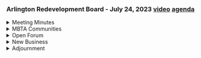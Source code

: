 ### Arlington Redevelopment Board - July 24, 2023  [video](https://www.youtube.com/watch?v=IFwx7J1gojE)  [agenda](https://arlington.novusagenda.com/agendapublic/MeetingView.aspx?MeetingID=1894&MinutesMeetingID=-1&doctype=Agenda)

<details><summary>Meeting Minutes</summary> 
<details><summary>	 Rachel Fenberry - 86</summary>

> So without further ado, let's go ahead and jump into our first agenda item, which is a review of the meeting minutes. I believe that we have three sets of meeting minutes and we'll take them in order, starting with the February 27th, 2023 meeting minutes. And I will ask if there are any additions or corrections. I know that some of them were received ahead of time and are reflected in the meeting minutes themselves. We'll start with Steve for any additional changes or corrections.
</details>
<details><summary>	 Steve Rappalach - 110</summary>

> Madam Chair, I have three suggested changes. They're very small. Page two, third paragraph from the bottom, the sentence, Mr. Revelak, like the removal of the tandem parking space, I would propose changing space to spaces that it's plural. The remaining two are on the last page. In the second to last paragraph, Mr. Revelak, remind the board of the new section 5.42.B8, that should be 5.4.2.B. Just a missing period. OK. And in the last paragraph, the chair asked for a motion to adjourn to town meeting. I propose striking to town meeting. I don't believe it was in session in February. You are correct. Nothing further, Madam Chair.
</details>
<details><summary>	 Rachel Fenberry - 244</summary>

> All right. Thank you. Gene, any additional corrections or additions? Ken? No. I do not have any either. So we will take a vote to approve the meeting minutes from February 27th, 2023 as amended, starting with Ken. Motion or to vote? A motion. Yes. So motion. Yes. Second. All right. We'll take a vote starting with Steve. Yes. Gene. Yes. Ken. Yes. And yes as well. The meeting minutes from February 27th have been approved. We'll now move to the April 3rd, 2023 meeting minutes. And Steve, we'll start again with you for any additions or corrections. No changes, Madam Chair. Gene. No changes. Ken. No. No changes. And I don't have any either. Is there a motion to approve the April 3rd, 2023 meeting minutes as submitted? So motioned. Is there a second? Second. Let's take a vote to approve, starting with Steve. Yes. Ken. Yes. Gene. Yes. And yes as well. The April 3rd meeting minutes have been approved. We'll now move to the June 26th, 2023 meeting minutes. And we'll see if there are any additions or corrections, starting with Steve. No changes. Gene. No changes. Ken. No. None for me either. Is there a motion to approve as submitted? So motioned. Second. Okay. We'll take a roll call vote, starting with Steve. Yes. Gene. Yes. Ken. Yes. And yes as well. The June 26th, 2023 meeting minutes have been approved. Thank you all. That concludes agenda item number one.
</details></details>
<details><summary>MBTA Communities</summary> 
<details><summary>	  Rachel Fenberry - 85</summary>

> And we will now move right into agenda item number two, which is the MBTA communities discussion. I will note that we will see where we are in about an hour from this working session. As per our agenda, if it looks like we need to extend it by half an hour, and there is time that people have available, we'll do so. But let's take a time check around 840 and see where we are. So with that, I'll hand it over to Claire.
</details>
<details><summary>	 Claire - 9</summary>

> Fantastic. Miss Sperry, is it okay to record this?
</details>
<details><summary>	 Rachel Fenberry - 23</summary>

> It's being recorded by ACMI, but there's certainly nothing stopping you from recording it on your own if you'd like to. You're welcome.
</details>
<details><summary>	 Claire - 707</summary>

> Great, thank you. So I think we're going to start tonight. Ken Lau and I have been working to put together a 3D model for some representation of how this zoning might look from street level or potentially other views. And so Ken, I don't know if you want to present this model?  Yeah. That'd be great. This model here is an existing model of Mass Ave and Broadway, a rough scale of all the existing buildings there that are, yeah. So it runs from Arlington, I'm sorry, from Somerville all the way to Lexington along Mass Ave and Broadway. We had this done a little while ago, and this is a rough start of what the existing buildings are based on Google. Okay, so we are thinking of using this as something that's a model of a representation of what's happening on Mass Ave and Broadway as we approve buildings or as we use this as a study to see what kind of massing we can do. We'll be adding things to it. Like right now, we're in the process of getting the high school that will be done this end of year. We're going to have that place. And this right now, the old high school, you want to go down a little where this is the high school? That's right there. That's the old high school. Okay, so we haven't got the new high school in there yet, but we're in the process of putting that new high school in there, and as buildings get approved and put in along Mass Ave, they'll be also put in there so people have an idea of how this thing's growing and how you see things next to each other. So we're trying to be cognizant of representation, what's there. Okay, so we took this and said, okay, let's apply the MBTA communities on top of this. So G is one-on-one ahead and put massing along here. Okay, can you turn that layer on, please, G? Yeah, this is a landslide. So if I... So this one is... And this is an early, early start. Okay, so it's going to just be patient with us since we're getting more and more to this. So for instance, this guy's here. If I hide this, this is existing. Yep. So if I want to hide this, this is new based on... This is not where we're going to represent the next day. This, it would, it could be potentially in 50 to 100 years from now. Zoning does not happen overnight, right? So these things that could happen along the way as it goes along, if it's built up to the maximum, they may not build up things to the maximum because it doesn't make sense. So this is just a representation to see what things may look like on areas that we planned to have some sort of growth there, okay?  So this is just a way of us discussing and talking about what we have here. So whatever's here, please don't take it as that's it. This is what we're presenting. This is the first time many of the board members have seen this. So it's a process that we're using, but we're just presenting it right now so we can see it. And I'm going to leave it now, see if any of the board members have any questions on what we try to do here. And she's represented as a street view, now it's an aerial view. So it's a way we can play with different things. And, you know, we can take out some of the buildings, increase some of the buildings, put setbacks in, or bring it all the way up to the street. Now you have this representation of what's there, as opposed to thinking about it or saying it, having someone's opinion on it. So it's actually there. So that's where we're working from right now, okay? No more, it's going to be a wall. Well, if it is, it'll show here. I mean, it doesn't show every window, it doesn't show every corner, but you see the massive. And that's what we're trying to do here right now.
</details>
<details><summary>	 Rachel Fenberry - 92</summary>

> Can I ask a question? One of the things that may be helpful for people, again, because we've talked about how this is something that will evolve over time, we're building the capacity and that this takes time as properties change hands, et cetera. You know, perhaps we could make some educated projections around, you know, this is at 10% build out in, you know, X number of years. This is what it looks like when it's 20% built out. And then pick a few pockets so that, again, I think it's,
</details>
<details><summary>	 Claire - 91</summary>

> you make a really good point that this is not, we're not flipping a switch and all of these properties change over. And, you know, in 2025, everything is built out to the capacity. So I think it might be helpful when this is shown during, you know, if we use this as a tool during some of the hearings, et cetera, to think about having a few steps along the way shown. I'm curious what other people might think. All right, so I was waiting for you to go first.
</details>
<details><summary>	 ? - 80</summary>

> No, I think this is a really wonderful way to help visualize it. And it does make it, it is a much more concrete way of presenting things than just, you know, saying it, we're going to allow the heights of this and setbacks of that. No, I want to say thank you for the time you put into this. This is useful. Does it show us any actual recognizable buildings or just sort of the scale of this building?
</details>
<details><summary>	 Claire - 408</summary>

> Yeah, there, when you see some of the towers along Mass Ave, those towers exist in Mass Ave right now. But if they went into the street, if you went into the street. Yeah, there's the firehouse through the tower there. Can we go in a street view of the firehouse?  Yes, can you put us down right here and do a street view there? So if you put the camera. It's just to the right, it's back a little more. We have another model also, I suppose she's doing this, of a topo. And we have another model of some street trees and power poles. It gives you a better reference. But for now, if you build that on, we're looking at a supercomputer right now. So this is a high station. We have a position here in the street. So we would have this is a primary part. That's all the retail. That's the firehouse. We're too close right now to the firehouse. Yeah, it's basically massing. Yeah, it's massing, so it's not. So this is along the Mass Avenue. So if I walk here. So this is a new building, which is allowed for six stories. And this is all existing. We're not going to change anything. And this building is already 75 feet, more than six stories. So if I keep moving here, we walk along the Mass Avenue. So that's the firehouse right there. That's a church. Sorry, that's a Calvary church. Sorry. It's not much change on the Mass Avenue. Almost a few buildings allowed for six stories. See this building here?  That's existing. Yeah. So this is not so smooth, but it gets some ideas. So this is the wrong one. It's existing. And then this one is a new one, which is allowed for six stories. That's with the bonus. We won't go into that quite yet. I don't want to get into the details of zoning and all the other stuff that we're talking about quite yet. I just want to show you the model and what we're trying to do here. And then we'll later on talk about what we're looking at as far as allowable by real estate. As far as allowable by right. Some of the bonuses we're trying to add in. I don't know if we can talk about it and debate that, but let's not use the model for that right now.
</details>
<details><summary>	 Steve Relivek - 25</summary>

> Yes, Steve? I was just wondering, what are the red? So I understand the blue is what's currently under proposal. And what is the red?
</details>
<details><summary>	 Claire - 186</summary>

> Oh, the red is the same like this. When we first did this, some of them, the red was some government buildings or... Oh, okay. This model has been used for many things as we went along. And I'm just morphing it from right now for this. And we can change the colors. I mean, just give us a little more time. This is just starting. Oh, no, no, no. I understand. I just wanted to... So in other words, don't pay too much attention to the red, just the blue. No. Yeah. Okay. And right now, all the ground is flat right now. Okay. We do have a model that's sort of shifted. So you see the topo of the ground of the street going up or down. And where there's... Let's say, especially in heights, like behind it, the buildings are much, much higher, and it hits some steepness. We try to capture that, but it just takes so much to compute for us to put this thing right up. It's not quite there yet, okay? We do recognize that, okay? So, yes, Sanjay?
</details>
<details><summary>	 Sanjay Newton - 126</summary>

> Um, is that... But you're able to do maybe, like, small renderings of smaller pieces, including that extra detail? I don't know. Of topo. So, like, you're saying you have the information to do topo or... The topo's already in the model. It's a different version of the model. Okay. Okay. But in order to go through the model and put some of this massing in, you got to... You took that, I don't know what you call it, layer or whatever off, and it resides somewhere else. So you can still work within that. And my question is, for town meeting or preparation for using this, we could then produce imagery that includes both what you're showing here, plus the topo layer added back in.
</details>
<details><summary>	 Claire - 148</summary>

> Actually, when topo is almost flat, it doesn't make sense that you're making tiny, because we want to represent this pretty much very close to the reality. No, no, what you want to talk about topo, it deals with the surrounding neighborhoods, and Mass Ave is not flat. Mass Ave is some parts of hills, and sometimes it goes up, and it goes around bends. If you look at the other model, it shows a great deal that way. Yeah, okay. Okay, but we... We're not that far into it right now, and I'm not even sure we can get that done. For a town meeting, okay? Imean, I know of this because they have this in Boston right now, but they have a crew of like eight people, and a dedicated department and a budget to do that. And all the developers use that as a resource.
</details>
<details><summary>	 Sanjay Newton - 112</summary>

> One other related question. You mentioned, so I see a couple of trees there. You know, what are the possibilities in terms of including either trees that exist, and or, you know, if we were to change the bylaw to require a street tree every 25 feet in all residential, like, okay, what does that become in 10 years or 20 years? In the block, some of that was... I don't think it was completely done. This was a process that was... COVID. I really put a stop to this, okay? And then we have a shift of personnel in Claire's department. And so... It sounds like it's inconsistent, so it probably...
</details>
<details><summary>	 Claire - 278</summary>

> It's possible, but it's not there. But it was always thought of having street trees along there, because it really made a difference on how you salt, and it softens the edge. And then when you're down on the street level, you see trees, and then you see it. It makes a big difference. I can answer your one question for the trees. If you put a 3D tree, this model is going to be huge. It's not going to move. We can put a 2D to get some basic idea of what this looks like, which is doable. I'm wondering if we could have maybe, you know, in time for the fall, just it wouldn't even... We wouldn't have to fly through the model or anything. Just some stilts that show the build out. Yeah, 2D trees, things like that. Yeah. That's something that she, in my previous life as an architect, she used to do that really well by taking a sketch up frame like this, and then hand-drawing right over it of a rendering of the buildings and trees and street, and put all the entourage in. And then you'll see an image of what that may look like. But I'm not sure we have the time or funding for it right now. All right. So these are all great ideas, and we're just going to have to see what we want and what we want to pay for right now. Got it. Okay. And you know how tough that was just to get here. Okay. Sorry, I want to make sure Gene has asked a question, and then we do need to move on.
</details>
<details><summary>	 Gene Benson - 115</summary>

> Yeah, so this is my concern about it. You know, the thing that makes the street interesting and nice and human scale are the windows, the storefronts, things like that. None of that is here. So when I look at myself walking down here, all I see is blank walls on both sides. And I sort of feel like if we take it to town meeting, and this is what it is, what a lot of town meeting members are going to take away from it is, oh, we're going to be building street after street of blank walls. Which is not our intention and won't happen. I think this could lead that false impression.
</details>
<details><summary>	 Claire - 161</summary>

> I agree with that. And I'm not sure we should be using it. Well, I think we use this for a masking, but then say, for example, this is up already, okay? You take this as a wire mold, and then you can draw in, by hand, all the windows and cornices and the setbacks and all that kind of stuff, and illustrate just one view. You have to do something like that. And that's where we present, say, this is what we have here, and this is based off a model that has all this other stuff in it. You know, I have to say this, or to take a picture of a block of Mass Ave, where we know what it's like, and put in what some of the buildings would be, if they were masked with windows and storefronts. That can also be done, too. I think that will be a much better representation than what this is.
</details>
<details><summary>	 Rachel Fenberry - 18</summary>

> Okay. This is a great start. Any other questions, Steve, Jean, Claire? All right. Thank you very much.
</details>
<details><summary>	 Claire? - 96</summary>

> Thank you. I just want to mention one thing here. On this model, so you can see, we do a little bit of setback on the top, so it's just making this more interesting. That's also related with, if you do the zoning, you can always say, maybe after four stories, you have to set back 10 feet, so five feet to the sun. So, that's all can be done, the more things that we can do further. This is a very short time, so we're giving you a big idea here. Yeah. Great. Thank you.
</details>
<details><summary>	 Claire? - 389</summary>

> Thank you very much. Just let me turn it off. So, I'm just going to grab the HMI function. I just want to remind you. All right. So, we have, as I'm sure, folks, I've seen a lot of you at our working group meetings before, we have an updated map. We showed a map on the 18th, and we did a little tiny bit of refinement, and Util was able to turn this map around to us again, really quickly. There's not much new here. I think you can see, as compared to the map from the 18th, this map from the 19th has cleaner edges to the south and north, especially on the Broadway corridor. Yep, and then also cleaner edges sort of along Mass Ave in the center and closer to the height. So, this map is slightly different than the one we used in the working group last week, but it is still very representative of what we've been working on and what we've been talking about. So, what is modeled here are some of the votes and agreements we came to last week, at least in terms of the working group's recommendation, which is for the Mass Ave and Broadway dimensions, there's zero minimum parking requirements, a maximum of four stories that is not, we have not designated feet, like a linear height, 10 foot front setback, five foot sides, 20 foot rear. And then you can see for the neighborhood, again, no minimum parking, max four stories, 10 front, 10 sides, 20 rear. We also discussed a bonus on Mass Ave and Broadway for those, or for a developer who's willing to put in a first floor commercial. They could go up another story, for a developer who's willing to put in a first floor commercial, and affordable units, they could potentially go up to six stories. We didn't get a chance to really dig into the neighborhood multifamily and discuss a bonus or an affordability, a bonus for those areas yet, we ran out of time, but these were at least the votes taken and the recommendations made, including on setbacks. So I don't know if the board would like to discuss this with the working group. I'm not sure how the board feels about the recommended setbacks or the recommended bonuses.
</details>
<details><summary>	 Rachel Fenberry - 704</summary>

> Thank you so much, Claire. I appreciate the way that this is shared. It's great to see some of the policy recommendations starting to be overlaid on this map. And I appreciate the work that's gone into looking to clean up some of the edges and make some of the parcels more contiguous. I think that that's very helpful. Just a couple of questions I have as to whether or not some of these items were considered. One of the things that I think would be interesting, again, along Mass Ave and Broadway, we're very interested in trying to get to a condition where mixed use is certainly preferred by the board. Whether a combination of a maximum of three stories with a bonus of one story for, if there's one story of commercial on the ground floor and a bonus of actually an additional two stories if there are two stories of commercial is something that had been looked at. That was our vote. One story commercial and two additional stories for residential. What I'm saying is giving one additional story, if you build one floor commercial, two additional stories, if you build two stories of commercial. So we recently had a project that we permitted on Broadway that came in not with just one story of commercial, but actually two, and then residential above, which was a wonderful project. For a total of eight. Nope, for a total of no more than six stories. So state with your six stories. Oh, I see. And so the bonus wouldn't just be, you get two additional stories if you have one floor of commercial, but step back so that you further incent multi-stories of commercial on the first and second floor. We didn't think about that. Additional story, okay. And we can go back and bring that in and just talk about and discuss. Sure. What we thought about to encourage commercial along there was we allowed projects that were on Mass Ave to have zero line setbacks if it's commercial in the first place. And then we started, but we did not finish talking about side yard setbacks, reducing that to zero. But right now we still have it at 15. We still haven't really talked about that yet, okay. But then- Give it a 10. Yeah, sorry. We had a 10, but we're thinking of maybe bringing that down to zero. And with that encouragement, we really wanted to encourage ground floor retail by giving it a bonus of two floors of additional height. So we really push the fact that if you do ground floor and you push it up, we're gonna give you two floors of something that can be built. But similar to what they're doing right now, I believe in Lexington. Right, and I'm suggesting to add another option to that. Yeah, we could talk about that, but I just think adding another floor to that we talked about briefly, but not really, is if someone was gonna develop, and if they have ground floor retail, and it's supposed to have a second floor commercial housing, they're gonna pick housing over commercial space right now, but in the future, they may. So that's something we had to talk about, and I think it's something we can look into. Again, I would try, whether it's you leave it at a maximum of three, and then you bonus two, and then one, or vice versa. I think you need to make it worth their while to take that option, but I think it's something that would be really interesting to take a look at. Also, the other thing, sorry. We also took an approach of parking, which is always a big issue, and we stated that we're not gonna have minimums. We're gonna say maximums, and let the areas, and let the project decide having more parking or make the project work, or less parking. So we went, some of the other towns that we ran out, and we constructed parking maximums. So those are the things that we did vote for, and have as encouragements, and we said we'll talk about the second floor commercial. I'll let you finish.
</details>
<details><summary>	 Rachel Fenberry - 68</summary>

> Yeah, I'd like to return to that. I'd like us to go before the group gets to that. Was it specific to the height bonuses? I have a number of things. Some of them I think are fine. Well, why don't we, if Sanjay has something specific to the heights that I mentioned, why don't you go ahead and share that, and then we'll move to James' comments.
</details>
<details><summary>	 Sanjay Newton - 87</summary>

> The one thing I would sort of say that we did think about in terms of heights, and thinking about what the base by right thing was. One of the pieces of advice we got from Utila was make sure that you would be pleased if developers built the thing that you make by right. And so would we be happy if we got a bunch of three-story, only three-story residential development in the Longmass Ave? I think it's a thing to think about as you consider.
</details>
<details><summary>	 Claire - 69</summary>

> Sure. Yeah, I think that that's a fair question, and again, if we're giving up this space and saying that we are by right allowing residential only, we've already identified that as something, as giving up potentially an opportunity for commercial development. We're adding that opportunity back in to try and make it as attractive as possible is the way that I'm looking at it. One more on, yeah.
</details>
<details><summary>	 Sanjay Newton - 122</summary>

> Yeah, I just think that we took very much to heart your goal to make sure that there was plenty of commercial space, and what we started with was what was the maximum height we could allow, and then we backed out towards what incentives we could give. So I think we were under the impression that if we really wanted to incentivize commercial on the first floor, we would have to give two stories for residential. If your expertise is different than that, I think we're open to changing our recommendations that we were guided to believe that we would have to give that type of incentive, two for one essentially, to get any commercial on those first floors. Right, right.
</details>
<details><summary>	 Claire - 23</summary>

> Yeah, and I'm in agreement with that. I think I'm stepping it differently is the only thing that I'm asking to be considered.
</details>
<details><summary>	 Laura Wiener - 100</summary>

> I just wanted to add, I'm Laura Wiener. Yes. I'm on the 3TA working group as well. I mean, the goal of the program is to ban housing, that that is what the region needs, more than more office space, and I think to give an incentive for more office space and at the cost of that additional residential is contrary to the goal of the program. What we also need to keep in mind with the town needs and the town needs both is the position that I'm coming from. So go ahead, Gene, you had some additional thoughts.
</details>
<details><summary>	 Gene Benson - 425</summary>

> Yeah, I'll start off by saying I agree with the town needs both. I like the idea of a bonus of two floors in order to have commercial on the ground floor, but some of the other things in here are disincentives in that direction, and I'd like to have you reconsider some of them. One is the parking minimums of zero, I think are a disincentive for people to do mixed use because mixed use requires parking and allows us to reduce but not eliminate the parking amounts. So I think that it's a mistake, and I would probably not vote for something that does away with parking minimums altogether. What I think you can do, which would be very successful, is say that for the residential, they're subject to the same requirements that we now have for the commercial, which is basically you can get a 75% reduction in the amount of parking if you have a transportation demand management plan. And I believe that we can do that under site plan review so that that's a way to not disincentivize people to go to mixed use and not result in no parking where we don't have off-street parking. So my suggestion is take a look at that and see if there's a way to flip it so that we can use site plan review and transportation demand management plans to get what we want without disincentivizing people from going to mixed use. So that's one. The second has to do, and I'm only sort of talking about the disincentives. I have some other issues I'll get to also. The setbacks, I have some problem with the front yard setbacks. And here's my suggestion for the setbacks. If you have a setback, I'm not sure what it should be. Some of my friends on the way in suggested 15 feet. If you have a 15 foot front yard setback for residential, but if you do mixed use with commercial on the ground floor, you don't have that setback anymore. That's yet another incentive for people to do mixed use rather than residential. And if you look at Mass Ave, most of the, not all, but most of the residential have some amount of setback. Very few of the commercial have any setback or mixed use setback. So I'd like to sort of think about that and flip the incentive to make the incentive to go with mixed use because you don't have a setback, but otherwise require the setback if it's pure residential.
</details>
<details><summary>	 Claire? - 50</summary>

> Gina, sorry, just a clarification on that point. Are you suggesting that in the neighborhood district and in Mass Ave, Mass Ave go to 10 or 15 resi and zero mixed use? Zero mixed use. Thank you. Yes. It doesn't say that now, right? That was our intention. Oh, okay.
</details>
<details><summary>	 Gene Benson - 126</summary>

> Well, I wanted it to finish. Okay. Well, if that was your intention, great. It just doesn't show up on what we talked. That's fine. That's terrific. The other thing we've talked about, the other thing we've talked about before is applying the tree planting requirements to, I'd say, not only Mass Ave Broadway, but also the neighborhood multifamily districts too, which we can do, which is shade tree every 35 linear feet, but it also requires within, in between them, irrigated planter boxes, which is now in the zoning bylaw, which I think is another thing that we could do in both Mass Ave Broadway and the neighborhood district. I'll say my other things for later, but that has to do with incentives and disincentives.
</details>
<details><summary>	 Claire - 72</summary>

> To answer your question, we did talk about planting trees, which is not in here yet. We did talk about that. We had a lot of discussions about that. We had also discussions about allocating enough space for trees along Mass Ave. And we actually actually talked about removing some of the parking spaces along Mass Ave, along Dog Yard, that actually give enough space for a tree to grow and mature.
</details>
<details><summary>	 ? - 50</summary>

> I'm a little bit against irrigating any vegetation along Mass Ave. That's against needs and against, we should get trees that- Native species. Yes, thank you. Yes, I agree, but the current bylaw says planter boxes also. I think they meant alligator bags, which is the bag for the wild.
</details>
<details><summary>	 Rachel Fenberry - 284</summary>

> Okay. But we did have a long session, but it didn't quite make it all here yet. Yeah, well, and the one thing I would say in terms of the street tree, including of the tree trees, I think the advice, and Claire can correct me if I'm wrong, the advice we got from the TO is that we probably would have compliance problems if we only did that for the MBTA communities just there. But we would have to, if we do that as a, extend what we do today for commercial and industrial to across all residential, that that would be a way to go. And I think, I don't think the working group formally voted on that, but I think that my understanding from the conversation is that the working group would definitely support doing that. So we can't do it as part of MBTA communities proper. So what we would need to do then as a redevelopment board is come up, that would be a separate zoning bylaw change. And I'll add that to my very rapidly growing list. Buckle up, y'all. It's gonna be, I think we're up to 12 now. Okay, so street trees requirements. 35 or 25? I'm pretty sure it's- No, the card zoning bylaw is 35. Is it? I thought, for some reason I had 25 in my head, but whatever the card is- Maybe your head is right, my head is wrong. It's 25. It's 25. 25, thank you for the clarification. That's what I thought. Okay. Okay, I stand corrected. That's what I thought. Okay, I stand corrected. So that's a new one. Okay. Do you need the hydrants? I got the hydrants.
</details>
<details><summary>	 ? - 309</summary>

> Go ahead. So what I like about this other than- what we just talked about is that the zone would not be in any of the current business or industrial districts as I was mentioning. We're going to have higher heights on the S7 Broadway than on the side streets. More of Broadway's encompassed than on the previous maps. More of Broadway's encompassed than on the previous maps. And it excluded the part of Arlington Heights where we're going to do rezoning. So I think those are all terrific. I have a few suggestions that were unclear to me from looking at the materials. And I mentioned this to you Sanjay, the idea of allowing townhouses in the neighborhood multifamily district. And I think it's possible to allow three to six unit townhouses where the side setbacks and the back setbacks are the same as if they were a single unit. One single family home. So we would have a three to six unit townhouse structure, 20 feet in back, 10 feet on each side, as you're proposing, and 10 feet in front, and allow a maximum of three stories. We have, I think you have to do something like that in the MBTA communities. Because the current zoning for townhomes is so crazy in the amount of side setbacks and open space that it doesn't work. So I think something like that would have to be written specifically into this. And I wouldn't put it on S7 Broadway, but I would definitely put it in the neighborhood multifamily district. So I have a few questions about the map. If I can put that back up on my computer for a second. So there are many places where the district ends partway down the street. That was a difficult decision. Yeah, so talk about how that decision was made.
</details>
<details><summary>	 Claire - 70</summary>

> So the model from, do you want to talk about that? Sure, I can at least talk about this part. Util came in off the midline of Mass Ave, approximately 325 feet, to encompass any Mass Ave parcel, and then the two to three parcels behind. The idea is that the transect would be 60 feet, 40 feet, and then down to the vernacular that's in the neighborhood right now.
</details>
<details><summary>	 Rachel Fenberry - 136</summary>

> So that is why, you know, if there's the sort of, what looks like three or four, you know, five parcels there, that is by design. And there are some places that, at least to my eyes, seemed a little bit of strange, like at the corner of Allen Street and Andrew Street. Allen goes up, but doesn't hit, it's like one parcel. It's two parcels more on Allen and Adams, but it doesn't get to the corner parcel. And that's one where right on the other side, right on the other side of Andrew Street, it's the MBTA district. It wasn't our intent that we should get that. Okay, can you tell us again? I'm sorry, we can't hear you through this. We got it, we got it, don't worry about it. Okay. Thank you.
</details>
<details><summary>	 ? - 218</summary>

> I'll take my time. All right. Yes. And this Belknap Street, I'll just use that as another example because he used to live there. The side of Belknap Street that's not in the zone is the one where we gave approval for a four unit building. And I'm just wondering whether it makes sense to just add this side of Belknap Street, so it's... We can consider that. It's just that when we first looked at it, I didn't want to change everything to this, okay? So I was mindful of keeping it to a certain square footage and then if things grow and things are getting better, we continue with this process. But if I were to... I would have suggested that because most of those buildings are already... So why put it in there if it's already that way? Well, because if anybody wants to do work or build one, then they have to go get a waiver or whatever. Okay. So it would be easier if it would just be... It's just that one block. Yep. That's like that. That's a good thing. I'm curious about... We go back to this page where they talk about scenario one and scenario two. Scenario two being 50 units of acre max. We only have one scenario now.
</details>
<details><summary>	 ? - 196</summary>

> Oh, you're not rid of scenario two? Okay. I would throw it. It's not necessary. What are you going to do about lot sizes? Are you having lot sizes? And if so, what are they going to be? We are not going to have minimum lot sizes. I think Steve has a... Yeah. In terms of... I mean, in terms of dimensional regulation, what we've been talking about is fairly similar to what Lexington did. You'd have height, then building setbacks, and you'd have parking. In terms of lot sizes, we are limited by what's there. And the size of the lot will dictate, to a fair degree, what's buildable on it. So no lot size, yes, front setback, yes, side setback, yes, rear setback, no FAR? No FAR. No. What about landscape open space and usable open space? In our current bylaw, because they're GFA-based, they've had the effect of inhibiting... Right. Yeah. So, yeah, we decided we left those out as well. Setbacks are the vehicle. All right. So setbacks are the vehicle. Yeah. And that's how the compliance model, like the data, handles that as well. That's correct. Yes. Thank you. That's it.
</details>
<details><summary>	 ? - 79</summary>

> Can I ask another question about what potentially was considered as well? I had an email from somebody with, I thought, a really interesting idea around the frontage road along Route 2 between Pleasant Street all the way up to Lexington right by St. Camilla's. Yes. Yes, which we have talked about, the potential of rezoning. And given that those parcels phase Route 2, is that something that the working group thought about including as part of this study?
</details>
<details><summary>	 Rachel Fenberry - 58</summary>

> Yes. Yes, we certainly talked about that. I don't think we made a formal vote or recommendation on it. I think one of the things that Claire has mentioned, which I think is actually pretty interesting, is if you took the map of Arlington and overlaid all of the places that we've talked about, you get almost Arlington.
</details>
<details><summary>	 Claire - 133</summary>

> Oh, I'm sure. There have been great ideas from all over. I'm really excited about many of the ideas that have come forward. And that's including ideas from working group members and staff and you guys and the public. We've heard lots of great ideas from lots of different places. To that specific idea, I think we ended up deciding to focus more on our high transit, our bus lines. The corridor. The corridor along Mass Avenue. The corridor along Mass Avenue. We decided to focus on that. We decided to focus there. I only thought of including that particular area is because of its easy access to a life and the bus line that runs down it very regularly. So, yeah, just just wondering if that had been discounted for a specific.
</details>
<details><summary>	 ? - 153</summary>

> It hadn't been discounted, but it doesn't have the attraction also of commercial business proximity. That's fair. Obviously, we're talking about change for this community and change is hard. So, you know, focused on those changes that seem to have the most things we can check off. Sure. And being in proximity to commercial districts seem to be a high priority as well as having access to public transit. And I think I think or I would hope that part of what the working group does as part of our final report is talk about some of these great ideas that we've heard from various people. And, you know, suggest you all to continue those conversations. The master plan.  We're going to be going through the master plan. Some of those conversations, because there were lots of great ideas. And, you know, the unfortunate reality is we can't do them all. Yeah.
</details>
<details><summary>	 ? - 127</summary>

> Yeah. One of the things I liked about this to respond to that, and I got that email also. I like this because it's really consistent with the 15 minute neighborhood concept and sustainability. And that's, I think, one of the things that a lot of us have talked about. Maybe I misinterpreted the email a little bit. I almost thought the one about, you know, do something on the Route 2 corridor and do something on Park Street. I almost interpreted it as it's too busy for single family homes. So build multi-family homes there instead, which sort of seemed to me as not the way to look at it. You know, and at least that was part of the message I took away from that.
</details>
<details><summary>	 ? - 52</summary>

> I'm trying to see what your feelings are. So I'd like to bring that to the working group and talk about that. I didn't want to just bring that up yet until we had a chance to discuss it amongst ourselves. Did I make myself clear enough or no? To me? Yes.
</details>
<details><summary>	 Claire - 146</summary>

> Okay. That's an interesting question. I'm looking to see, so that I speak correctly, what we decided to do about that. We already talked about what to do around these corner lots. That's part of our work for the zoning articles. Yeah, we did talk about this when it turns a corner, but then when it turns a corner again, that's a side yard setback. This is no longer a rear yard setback. Now you've got a commercial space with a full zero lot setback and full height. And then you go to a front yard setback, which is 25 feet for a residential. I'm looking at that map and these parcels. So if you look at the blue buildings between Trowbridge Street and Marathon Street, that's an example of what you're talking about. There's two corner buildings right there. Can you just decide which supersedes?
</details>
<details><summary>	 ? - 39</summary>

> We could decide that the blue building supersedes, and that would be its rear setback. Or you could decide that the brown building supersedes, and that would be a side setback. Have I got it right, what you're saying?
</details>
<details><summary>	 ? - 133</summary>

> No, what I'm trying to say is can you wait for that discussion when we have our meeting? Oh, yeah. I'm trying to get what their feelings are so I can bring it to our meeting to discuss it. Right, but am I right in what you're describing as being the problem? No. Well, then never mind. So you're trying to get to a point where they're in a corner lot, there are no rear yard, they're both considered side setbacks. That's the way it is right now. I think I understand where Mr. Lowe is coming from. If you give it a corner lot, you have two front yards, and what we want to ensure is that the other two sides aren't smacked right up against something else. That's the general gist?
</details>
<details><summary>	 ? - 152</summary>

> Yes. Because the fact that it's no longer resident or commercial along Mass Ave, we're turning it in now and extending up some side streets. So I just want to get a feeling for what the board feels and get their ideas so that I can bring it back to the working committee and talk about it and see what their dialogue is. And I just want to see what you guys think. And if I could just continue my line of questioning, this is really something that would, in the blue districts, apply if someone elected to do mixed use. If it was straight residential, it probably wouldn't be a big deal. But with mixed use and having the zero foot setbacks. So what we really want, I think what you're saying we should really think about is the transition from a mixed use building to an abiding residential building. Yes.
</details>
<details><summary>	 Claire - 208</summary>

> Okay. If I didn't confuse myself on you guys enough. I get it. So let me see if I understand. So we have a building on the corner of Mass Ave and the street that intersects with Mass Ave. They're both fronts. The one on Mass Ave, let's say, has someone on the setback. The one on the side street, the residential street, one's supposed to be on the left. What's the setback? Is that a question? I'm- Can you draw us a picture? Yes. Right, so this is your corner. Yes. You're saying it's mixed use, you have a zero setback, zero setback, but you still have the side yard setback. That's considered a side yard setback. And this would be considered a side yard setback. Correct. Correct. And then this is the side yard. And then this has a 25 yard. And then this is the yard. Now, this thing here is really encroaching a lot into that building there. I'm just asking what your feelings are because we're taking this and turning it. You see all those blues and all the other stuff. And it's just the next step of evolution of talking about this. And I just want to see what your opinions are.
</details>
<details><summary>	 ? - 146</summary>

> I mean, I think if you allow me to make my suggestion. Please. I would say these both are front yard setbacks. We're going to claim this as the primary front yard setback. Which is consistent with what we were doing elsewhere. And then on the secondary front yard setback, we still allow zero on that side there. Yep. But as it comes, approaches to the side yard setback, no, we taper it. And I would say maybe limit to maybe three stories or something along those lines. And so it's not because right now, if this thing is true, we can go up six stories with water. Or maybe the force that we set back on it. But we have an edge there. So if we just step it down, that would be my suggestion. But I just want to see what your suggestion is.
</details>
<details><summary>	 ? - 60</summary>

> Well, that's actually the opposite of what we're suggesting in the zoning bylaw change. Which is to pick a primary facade. And that's the facade that has a setback. And the setback is not required on the secondary front yard setback. Step it back. On secondary front yard setback. You're suggesting not a setback, but a step back. Correct. Correct?
</details>
<details><summary>	 Claire - 726</summary>

> Yes. Because if you set... Opposite of... Yes, because if you set it back, that means you're eliminating square footage on a ground floor for commercial. Correct. And I don't want that. Oh, I understand. But if we acknowledge the fact that there's housing there, and you can't go up that high. So it's not like a big massing next to another. That's what I initially thought of. And I just want to see what you guys think. I personally don't see an issue with it. Because I think that that's what any building on that side of... Currently, that's the condition that is created when you have a commercial building and a residential block right next to it. There's no real step back requirement. But I can go up six stories right in that corner. You can go... You can in any mixed use... Yes but I was thinking that if we have that maybe we soften it a little bit and say you can't go up two stories on a secondary front yard and maybe bring it down a floor or two so it tapers down as it gets back to the residential. That's all. Okay. How would it taper? By lowering the amount of floors there. The entire size? I'm just thinking out loud. I was hoping we'd have a dialogue. I wasn't trying to give you an answer whether you say yes or no. It's a good question. I want to play with it with a pencil first. I'm personally, I don't think it's necessary given again the condition that we see in other properties that are of that height when they abut a residential property. You sort of ran into that a little bit with that hotel project. Again so we have site plan review. If there's a, we're looking at incorporating site plan review and if there's an extenuating circumstance I'm sure that that's something that can be reviewed but it's counter to how we are looking at massing in other areas of Mass Avenue and I don't see the necessity. I mean it's an interesting discussion because it brings up the discussion we had last year about do we continue to require step backs on whatever... The secondary facade, right. And is it on Mass Ave or is it on the side street that we do it? Let's talk about it. So we had a line that was step back on Mass Ave to vary the streetscape. Yeah and I feel like part of this, I almost feel like in this discussion part of it is do we want to take the step back and move it from the primary facade to the part of the building that's opposite the primary facade. Great, great. It doesn't, yeah, architecturally that doesn't, there's not a lot of precedent for that. Yes, I agree. Let's, I figured we should talk about that and give the board some guidance. So if there's a 20 foot setback, is there a 20 foot setback between the 6 story building and the 3 story building that was beyond it? No. Well effectively yes because there's a 10 foot, 10 foot, so there's 20 feet between them. Oh yeah, okay, I'm just, I'm talking really from the supply line, it's a... So it's 20, 20 feet. Between them, yes. Between them. Is that enough for 6 stories or, so 3 stories higher than the building next to it or should they step back and move that way to 5 stories? I think we should. I just, architecturally it does not make any sense to me, personally. So I would not be in favor of that. I don't know. Let's, I forgot what to talk about, okay. I'm going to ask G to get a little block model of that and I'll send it around. I don't know the answer. Well, I, there's possibly another approach is that, you know, this would involve changing, well, the basic gist is saying, in the scenario where we have two side yards and two front yards, maybe we say that if you have two front yards, you must have at least one back yard, but you have the option of where you put it. That's changing the zoning altogether. Okay. Well, no, there's, this isn't... This is its own zoning. Right.
</details>
<details><summary>	 ? - 285</summary>

> So... Section 538 doesn't apply and this other part applies instead. Okay. That's what we talked about. I've never, I've always, whenever I've looked at zoning, it's always, if it's on the corner, it's two front yards and two side yards. That makes up the four sides. Okay. And that's what you have in a quarter unit, a quarter lot. The reason I bring it up is there's so many of those corners and I want to just talk about that once or so before we get too far down. It is a very good point. And if we don't, if you don't have a conclusion, that's fine. We can talk about it. When I'll bring it back to the deck, we can talk about it. It sounds like we've come up with three options at least. One is do nothing. Right. The second option is step down. The third option is require a larger setback on that side. Right. Those are the three. Those are the three options. Yeah. Okay. So it's maybe you go to ground level. Second level commercial is a no setback. Then start third floor, which is residential. You said that. So either way. So I think this is what you're saying. You wind up with these buildings with a fight out of them. No, no, no. I think you're misinterpreting that a little bit. Let me do a little take away. Okay. That's fine. I find that me, you really seldom disagree on anything so far. So I'm just finding that this is kind of awkward. Let me draw up a little block. Okay. I'm having a look at it. And I can sketch them out. Okay. All right.
</details>
<details><summary>	 Steve Relivek - 655</summary>

> Next topic. Steve, if I could, I'd like to just call out one thing that we as a group talked about last week, but made the decision not to do. At our last joint working session, we talked about basically eliminating some parcels around smaller business districts to facilitate expansion in the future and parcel consolidation. Yes. We, which this map does not do. So it just leaves out the B district parcels. It doesn't do that stuff around them. The work group felt that this was a task that was better suited to the redevelopment board. So that's being kicked back to us. Yep. So let's talk about how we will address that. So I talked with Sanjay and Claire last week, last week, last Wednesday. And one of the things that we kicked around was having Gene and myself, because we're not in the working group, do a bit of a walking tour along Mass Ave to look at some of these isolated parcels that are still included in the blue parcels that are part of the Mass Ave Broadway sub-district where there might be one or two isolated. I know that Kristen Anderson and some other folks have shared this might be zoned residential, but it's actually a business. I want to go and take a look at some of those with the most current version of the map. And I think Gene and I were talking about finding a time to do that this weekend so that we could get feedback sooner rather than later. And I apologize. I would have done it this weekend, but I was out of town ahead of this meeting. So if that's helpful, that would at least give you some of our feedback in terms of any parcels that are currently included that we might want the working group to take another look at whether or not those should be included. I just brought it up just so. I think it's a good question. No one would think it would have just been followed by waste. Great. I appreciate that. I'm not suggesting that you do this, but I'm asking if you were thinking to do this, that there might also be random commercial plots that you might want to change to residential. Or are there no such plots along Mass Ave? That's what we need to take this and walk it. So both ways. Both ways. Got it. That's just what I was trying to clarify. Yeah, exactly. I'll just add that I think if we put in enough of the incentives and disincentives to make it very likely that people who can build will rebuild this next use, then that makes it less likely that we need to be concerned with the parcel. Although it does, for parcel consolidation, right? You could cut. Right, but that could still happen. Right. I mean, that's ultimately, I think, what we want to have happen is so that someone could potentially purchase multiple parcels and sell them. It's not in the business district where you can build next use. Right. And some of the residential MTA, when you do next use, you have to consolidate and build next use. Right. I do have one question. I know that when we spoke, there was some question around the recommendation of the neighborhood multifamily front setback, whether that was going to be 10 feet or 15 feet. Currently, obviously, in the residential district, it's 20. And we wanted to make sure that there was enough space that you could plant a tree or, you know, appropriately landscape and make that usable in the front setback. So I'm wondering what, if any, conversation there was around 10 feet versus 15 feet in the neighborhood multifamily. There was quite a bit of conversation about it. Would you like to summarize Steve, or would you like me to go for it?
</details>
<details><summary>	 ? - 203</summary>

> Okay. I, we, there was a lot of discussion about that. You had, you have the drought. I have the drought unit. Find the right to the right spot. Where is it here?  Anyway, I think I can remember. The discussion revolved a lot around not wanting to leave enough room that it becomes parking. Right. And the fact that it's great. We all a shared value is having the tree there, but just having the setback doesn't actually necessarily get us. The tree. Was I think part of. What I heard from the working group overall is skepticism. I think. Let to the vote. You see it from. I would add that. Also gave us the sense of it's very hard to properly. Regulate what happens to that space. And so they were cautioning us about having too much of the space. Sure. Provided what we wanted, which was shade. Because I think it was. Definite agreement amongst the working group. That is something that we want. But if we're doing a setback, we want to make sure that we're actually. Yeah. I think it was. That's where the conversation from the working group. Thank you. Is that helpful? Helpful answer.
</details>
<details><summary>	 ? - 769</summary>

> Any other. I didn't understand the answers. The answer is 10 feet. The answer is that the working group voted for 10 feet. Because they were worried. You can plant a tree that would thrive. Gina is a difference between 15 and 10. Setback. Was not great enough to. Foster. A tree there. Or such. And also the lack of control. So having that difference. Wasn't the value of that. Okay. And we thought that. Well, no, I would say we just. I thought that. I'll leave it as I for now. Because it seemed to be the minority there. About. If we want to, let's put the trees down the street. Make. Three buckets. Out the street. Where you have enough. Space for a. Actual. Tree that can blossom. But. Kind of vigorous because that's not really within the purview. Of. The communities. But so that's why we say. That's something we should consider. Talk about. We didn't want to bog it down. What we have. As far as. Also. Encourage housing. And right now we're tying this. Everything. We've got. 10, 10, 20. How. How many lots would not get built. At 15. As opposed to 10. Any idea like what's. What's lost. With the extra five. Okay. Let's say. Lots 50 feet. Yeah. 10 on each side. Let me try different. 6000. Let's say 5000 square foot. 5000 square. Foot. What can't be built. With a 15 foot. From setback. That could be built with a 10 foot. That's fine. So you got 50 feet. It is with a 10 feet on each side. You should 30 feet. So you get a 30 foot front setback. And then. So 30 times five. Right. 150. Times four. Then that's your square footage. You lose. You can still build a house. So we build a house. But you're. You're. We don't have any F.A.R. Right. We don't have any. I'm not opposed to this. Right. Is the front side and backyard setbacks. Seems fine. But I'm still. Wondering why the five. Difference is a deal. I don't think. I want to be careful. Speaking for the committee as a whole. I don't think that. I don't think that. That's a deal breaker. Right. They went through the evidence. What they had in front of them. And decided that their recommendation. Well, I think. I think it was even. We went back and forth. And back and forth and decided. Let's just say 10 feet for now. And it might change. I personally like. I like smaller setbacks. I agree with Mr. Lau in terms of shade trees. The best place to put them. In my opinion is in the parking lane. It removes some of the pervious. Or some black surface. That causes heat islands. It gives them more space. And it doesn't depend upon the sidewalk. And. One last point. If we are going to. If we do want to take the position. That trees are a piece of public infrastructure. Then this is something. That I question. Leading it to the whims of individual property owners. So the other way. To think about it. Is that. Trees do better. If they're not in the plantings. Trees do better. If they're in the front yard. Because there's more space. More space for their roots. To spread out. And they're not confining the sidewalk. I'm not sure. Whether. We're going to narrow. A lot of those narrow streets. That run into Mass Ave. Anyhow. To do what you're doing. Which would be a great alternative. But how likely is it. That I'm going to build. A three family house. And the town is going to. Extend the sidewalk. Another ten feet. And take it out of. All those narrow streets. So. And you're right. We don't know what somebody's going to do with their front yard. Although we could try and require them. To plant a tree. In their front yard. The same way we now require people. To plant a tree. In the public right of way. So I'm just asking. Because I'm trying to sort of. Understand the push and pull. Between 10 feet. And 15 feet. Part of the thing is. Having. A tree. Box up. Or a tree island up. It doesn't narrow the street. Now there's no car there. So it's just the street. Drive lane is still the same. You're not narrowing the street. By putting a tree. On the street. Planning area. Because that's where a car would park. So your driveway is still the driveway. It doesn't change at all.
</details>
<details><summary>	 ? - 264</summary>

> Okay. So we need to see if the town is willing. Well that's it. I think we have to make a commitment as a town. We want to do this. And that's part of the thing. I think what Steve said is look. You're asking the public utilities. And you're imposing this will onto homeowners. What the town wants to do. Or what other people want to do. And there's no way of us controlling them. To do that. Now mind you it's great when they do. Yes. It's absolutely great when they do. I think it would be interesting. To find out sooner rather than later. Whether the town is open. To doing these tree extensions. On a lot of the streets. Because if they are. I think that's a really nice solution. If they're not. Then that's not really a solution. Well I was on a committee where we talked about. Doing these dog ears. And putting. Plantings there. So that the street water. Would not go directly into a drain. And go into these little islands there. Yes. And I think those are really successful. And it narrows the street crosswalk, and it has planting areas. I think, I mean, that's stuff that we can control, and encourage, and fun, you know? And I think that's something, if you push that on a homeowner, I don't think that's going to happen, you know? Are you going to say, okay, you have to have a certain type of tree, you're going to have to maintain this tree, this whole bunch of stuff?
</details>
<details><summary>	 ? - 195</summary>

> No, you're absolutely right about that. And what I'm also hearing is that you possibly would like the working group to go back and think about this a little more. That's why I brought it up. It was a very hot subject. It was a subject of discussion. I think that, all things being equal, the working group would love there to be way more trees every year. We just didn't know how to make that happen. I just want to, again, thank the working group. There's so much work that's been done here, and I think we are, I mean, it's great that we're getting down to this level of minutiae now. I think that's exactly where we should be. And I'm excited that we've gotten to this point, and I'm certainly confident that we're going to get to a space where we all feel good about what we're putting in front of town meeting. Like I said, I think we're getting into some pretty, yeah, some pretty good details now, which is great. And it sounds like there's a consensus, yes, we want to amend the zoning bylaws so street trees are involved.
</details>
<details><summary>	 ? - 220</summary>

> Yes, I now have that on my bill. So we've gone there, so we're now with, you know, should the front yard be another place? One thing we haven't mentioned, I don't think explicitly as part of this that we did include as part of their bonuses was an extra story if they surpassed the minimum affordable housing requirement. I don't think we've mentioned that. So for both for you guys and for the public, that is a bonus that we, I think, will include in our recommendations. We have not picked the amount beyond the 15% that would trigger that. I think we need a little more pencil sharpening to do that. But we indicated that we would like to include an extra story bonus for that. So if we started four stories for a building, and two stories for mixed use, and one story... So we also voted about stacking. And so if we had not to exceed the maximum for the zone, which is, right, six and four. So if we had two different one, two different one story bonuses, right, you could stack them together. Because of the way the commercial bonus we talked about works, you would choose. You could either do the affordable housing or the... There was actually a third bonus. Oh, yes.
</details>
<details><summary>	 ? - 647</summary>

> Yes. So the ones that we had discussed were two stories, two story. We're starting with a base of a four story by right. This is Mass Ave and Broadway. Mass Ave and Broadway. Yep. Two stories for ground floor commercial. One story for extra affordable housing. And, you know, specifics don't work out yet. But one story for providing publicly accessible open space. You know, kind of amused me. But the height limit on Mass Ave was we voted six stories. And I believe Broadway for five. Broadway for five. So you can only stack it up to six or five stories on the respective corridors. Just a menu of what you want. So Broadway is five? Mm-hmm. I didn't see that. That's old. This is old? This is what just came? No, because we only have one now. We don't have two. So we didn't see it. So if Broadway is five and we want to give two story bonuses for... Mixed use. Then is the base three? Well, that's a problem, right? It was a discussion amongst the working group of should Broadway... And I believe we had a somewhat split vote on whether Broadway should be five or not. Five or six. So that's the history of how we got to where that was. So what we're left with, you only have one extra floor to do mixed use. Plus your ten foot setback. Yes. It doesn't seem like enough of an incentive. Yeah, I wonder if it should be a baseline of three on Broadway and then to get up to five. No, then we'll get five. You'll get five. They go five with commercial on the ground floor. Right. But if they don't choose to take that incentive, they can just split it three. Which is essentially what they're doing now. No, but... They could build two. They could build two and a half. Two and a half. Two and a half, okay. That dual work. Right, two and a half. Exception three. Right. So we can think of that. I'd say another thing to take back is the... May I ask... I think the bonus thing in general is something that needs to be written down. Right, and I don't know if that one just wasn't uploaded, but the latest one that was uploaded was the two. Still has a scenario one and scenario two, so I don't think we have the latest one. And you mentioned four stories, and then they don't have the latest one. What we see here is three stories. Yeah, they don't have this map. Which is fine. I know things are moving fast. Nobody's upset about it. Sorry, sorry. No, it's totally fine. I think that we should just make sure that we follow up. That would be helpful for us so that we can give you better feedback. Right. We'll have something corrected for tomorrow. Perfect. I just want to clarify. So you're saying that we should have on Broadway three stories as of right, and with commercial on the lower floor, you still get two floors bonus, so there's a total of five. So we're still maintaining five floors because we don't want six stories on Broadway, but we're still trying to encourage ground floor commercial on there so that as of right, there's three. That's what I'm just. That's what I just want to be clear about. The other question, I would ask it the other way around. Right. Would you prefer us to make Broadway six? Yes. Right. I think there are certainly, again, there was not consensus among the working group. Right. On that. Right. I think it's okay in some way for the working group to give us something, not now, but say, here are two ways to deal with Broadway, five or six. And ARB, you decide.
</details>
<details><summary>	 ? - 91</summary>

> But, Jim, what I'm hearing is that you like the two-story incentive for mixed use. I think we do. So in the modeling, we need to make sure that that's what we represent. So the question is, how high do you go? Yeah, is it a base three or a max of six? Right. Got it. The other thing, so what we saw was neighborhood multifamily dimensions max three stories, and it's now four. Can someone just explain what happened? Is there a bonus for four, or is it max four?
</details>
<details><summary>	 Claire - 188</summary>

> It's max four. We felt like the existing is essentially three, right, in terms of height. Right. And so we should be. Go ahead. Yeah. So it's sort of in a big shape kind of way. The idea was we were taking along the lines of having, you know, five or six stories on the borders. Then it steps down to the four stories for the neighborhood districts. And then it steps down to three, which is our two and a half story zone. So no half stories. Correct. Did you have anything else, Claire? No, I have nothing else to add. I just want to make it clear, the map that I handed out tonight is the map that you see on the screen. It's a map dated July 19th. I think the board has been with it, has been using a July 18th map. They're not very different. We can certainly have conversations about, you know, both of them at the same time, conceptually. But I want to want folks to know that the map that is linked in the agenda is the most recent map.
</details>
<details><summary>	 Rachel Fenberry - 143</summary>

> Thank you. Claire, actually I think that the one, we might have to have Jennifer update that. The one in the agenda is the 18th map. Yes. That will be updated tomorrow. Great. Thank you. And if you wouldn't mind asking her to email that to the board so that Jeanne and I have that most current one. That would be great. Okay. Anything else from the working group before we move to public comment? No. Thank you very much. This has been really good to collaborate. Pardon? I said thank you for coming. Oh, yeah. Of course. And we'll see hopefully some of you tomorrow night as well for our public forum. You can come, Jeanne. I'll be there. It's on my calendar. City Hall. Town Hall. We're looking forward to hearing from the public. Great. Thank you so much. All right.
</details></details>
<details><summary>Open Forum</summary> 
<details><summary>	 Rachel Fenberry - 114</summary>

> So at this time we'll close agenda item number two and now open it up for open forum. So any member of the public wishing to speak, please raise your hand. When I call on you, I ask that you please use the chair right next to Laura. We do need you to be in the front row so that the mics pick you up. You'll have up to three minutes to address the board. We don't typically answer every question as they come forward. We kind of compile them so that we can answer them all at once. And we'll ask you to please introduce yourself by your first, last name and address.
</details>
<details><summary>	 Gwen - 464</summary>

> We'll start with Gwen. We now go to Kevin's portrait place. A couple of comments which might be very brief. I just want to address Mr. Benson's... Speak up. I'm sorry. I want to address Mr. Benson's comments about the setback in the trees. Amongst all of the discussion, Util's comment was that a 10-foot setback would not support a large tree. It would support smaller ornamental trees. But that you would have to have at least a 15-foot setback to support a larger tree. So related to that, I want to propose maybe a different way of looking at setbacks. I don't know if you guys have thought about it. Right now we're talking about no setbacks for the taller buildings and then setbacks for the lower density buildings. Tonight I walked past the Kenwood 990 Mass Ave. This is an eight-story building, but you don't really notice it. I stepped off the setback tonight. It's 30 feet. It has large locust trees in it. It's got shrubs. It's got green grass. By contrast, when you walk past some of our one-, two-, and three-story storefronts, they have a zero setback. But it doesn't feel oppressive because they're not so tall and you can see the sky. I was in East Arlington this afternoon, so I was really thinking a lot about setbacks versus building height. So maybe a different way to think about how those things interact. My final comment is I have sent an invitation to the working group, to Director Ricker, and to the members of the ARB to visit my street. Once again, I want to assure you that I'm not trying to make myself special, but I'm really concerned about how nonconforming lots and private ways work in this. Because as we've heard over and over, the point of all of this is to actually build housing. So if we're including properties within the zones where development is not feasible, we're working against ourselves. My side of the street, every lot is 3,800 square feet. And it is now, the entire street is zoned for four-story structures. We don't have curbs. We don't have sidewalks. There is inadequate parking already. The house next to me does not have a driveway. And because of the grade, there is no way to put a driveway there. So again, I really, really urge, I understand the tides and the straits. I know that you are all volunteers with real lives. But there's got to be some way to do a parcel-by-parcel visit, even if it's in a party van, that you guys all get together and drive down these streets. But there's got to be a way to see really, truly what is included in these districts. Thank you very much.
</details>
<details><summary>	 Rachel Fenberry - 4</summary>

> All right, anyone else?
</details>
<details><summary>	 Susan Stamps - 481</summary>

> Thank you. My name is Susan Stamps, 39 Grafton Street, Arlington, member of the Town Treat Committee and the Gastric Task Force and Town Meeting Member for Precinct 3. A couple of notes about what the UTL consultant said at the working group meeting last week. What Grinnell said, that he said you need a 15-foot setback for a tree. The other thing he said was that you can prohibit parking in the setback. So that should be a reason to not have a 10 or 15, whatever size setback you want. I'm a member of Green Streets, Arlington. Green Streets, Arlington is a group we formed recently to advocate for tree canopies, healthy streetscapes, and open space to be in the MBTA zoning package for town meeting in the fall. We support multifamily housing mandates and we want to hold the past town meeting. However, right now, there are gaps in the MBTA zoning plans in that there are no provisions to help mitigate climate change, moderate heat islands, enrich Arlington's natural streetscapes, preserve or increase the tree canopy, or provide accessible open spaces. We believe it's urgent as the climate gets hotter, wetter, and more extreme that we fill these gaps in the most significant zoning that Arlington will see in decades. For example, we ask for much more room for trees in the MBTA zoning maps. Trees are not a nice-to-have. They are a have-to-have for a healthy, livable community for decades to come. Why is that? Trees absorb carbon and other pollutants from the air and give off oxygen for us to breathe. Their roots hold water, helping to prevent neighborhood flooding from heavy rains sure to increase as the years go by. They offer cooling shade so as the climate warms, we can still enjoy being outside and seeing our neighbors. They help to reduce energy use by protecting buildings from the hot summer sun and the cold winter winds. They provide habitat for our precious birds and wildlife, which have already suffered loss of habitat. They add grace and beauty to our neighborhoods and increase property values. We ask that our town specialists who focus on stormwater management, open space, and tree canopy, such as our town engineer and our tree warden, be consulted in the drawing of the zoning maps. We ask that in modeling the MBTA districts, the planners use town tools already in place, such as the street tree inventory, the tree warden's list of plantable and unplantable tree spaces, locations of large-volume gas leaks which kill trees, locations of overhead utility lines which preclude planting of large-shaped trees along the sidewalk, and heat maps. Given Town Meeting's impressive record of pro-environmental goals, we believe the MBTA zoning package will pass Town Meeting only if it has the tree canopies, green streetscapes, and open space necessary for a healthy environment. Thank you.
</details>
<details><summary>	 Rachel Fenberry - 12</summary>

> Thank you very much. Anyone else wishing to speak this evening? Please.
</details>
<details><summary>	 Elizabeth Carr-Jones - 361</summary>

> Hi. I'm Elizabeth Carr-Jones. Would you like to speak up? You're outside, please. I apologize. The HVAC is very loud. It's hard to get over. Normally, people get here when you talk. No, I know. This is a challenging room, so thank you. I'll start again. I appreciate it. I'm Elizabeth Carr-Jones, 1 Lehigh Street, co-chair of the Open Space Committee, and Precinct 14 Town Meeting member. Tonight, I'm speaking as part of Green Streets Arlington, a group advocating for tree canopies, healthy streetscapes, and open space to be part of this MBTA zoning package. My role tonight is to speak to the fact that Arlington residents have consistently given high priority to the sustainable actions we're advocating. The fact that it's reflected in our planning documents and bylaws. Town goal in Arlington's master plan reads, the environment, recognizing the fragility of our open natural resources, we must ensure that Arlington's residential areas, commercial centers, and infrastructure are developed in harmony with environmental concerns. Goal number one in Arlington's Open Space and Recreation Plan reads, protect the natural environment to retain its important functions and values and help Arlington adapt to and mitigate climate change. Arlington's Tree Protection and Preservation Bylaw reads, preservation of the tree canopy and planting of replacement trees is essential to preserving the character of the tree. and aesthetic appearance of the town and maintaining quality of life and the environment in the town. Arlington's net zero action plan states by an overwhelming majority respondents view climate change as a serious crisis with 87% of respondents rating climate change as extremely important to them personally. A high priority measure for net zero buildings also promotes the planting of trees on private property. Arlington's housing production plan's five-year plan specifies equitable access to shared green spaces and healthy living environment as a priority. A recent report exploring Arlington's urban ecology stated that trees have been widely recognized as the main provider of ecosystem services in urban areas and in the town's own action plan for the MBTA communities project, preserving and expanding the town's street tree canopy is listed as a non-housing characteristic important to Arlington. Thank you.
</details>
<details><summary>	 Brian McBride - 723</summary>

> I don't know if anyone wants my handout. So hello I'm Brian McBride I'm a member of the Open Space Committee and I'm on a conservation commission. Address two please. Oh sorry 36 Eastman Avenue. Thank you. So thank you to the working group for all the hard work and your countless hours and I know it hasn't been easy we think. We're proud as citizens for everything you've done and we think we're on the right track to a good plan. I think the addition that you're hearing from myself and my colleagues and Green Arlington, Green Street Arlington is that the environmental habitat, the street canopy piece is still missing. So I think that is the addition. We are supporters of additional housing. I probably can't say that too many times because there's concern about the environment being a cover for NIMBYism and that's really not the case. We really want housing to be built in Arlington. We just want it to be done in an environmentally and habitat sensitive way. My assignment for the group today is to talk about setbacks as you can see from the handout and I just maybe if we could just kind of flip through this quickly together. So we got on our bicycles the other day. We drove down Mass Ave and we took a number of pictures of different setbacks along Mass Ave primarily. It's really interesting that Winnell also kind of stumbled upon the Kentwood because that was one of the first places we went to. Obviously it's got a big setback, right, 30 feet or more. Beautiful big tree, green space, lots of shade. It was a hot day. It was much cooler walking past the Kentwood. Further down we saw other buildings that had only 25 foot setbacks and some of the great examples of this are the corner of Mill Street and Mass Ave, so-called old bio building. The assisted living facility in the heights. Beautiful 25 foot setback full of trees accessible to the public. Some nice living and there's also a similar building 264 Mass Ave which has a really lovely manicured 25 foot setback. In Brian's world this would be the place to live, right. It's got a lovely setback, it's populated with trees, it feels green, it's got public access to some degree. My deal. Maybe this is a challenge. As you dial the dial on setback further we're getting into the 20 and 15 foot setbacks and this is where it becomes, in my view, fringe, right. You can see in these buildings they do have trees. Some of them are a bit clipped, some of them are a bit small. They are providing shade. It does allow space for manicured lawns and shrubs but you're really on the fringe and if you listen to our tree warden this 15 foot mark here is really the minimum for a successful tree. It doesn't matter whether it's in setback or on the street, 15 feet. Think about a 15 foot parking space. That could be a problem. When we get to 10 and 0 feet, it's places I wouldn't want to live. This has a very harsh urban feel, it's not comfortable, it's hot. It doesn't meet the criteria I feel which is incorporating care for the planet, to have the streets and the tree canopy into our plan. I just finished with a story. It's funny that when I also went to Kentwood, we went there too, and as we stopped, it was a very hot day, we stopped under the big shade tree. There were three people sitting on a stone wall on the corner of the lot. We were looking around and they were looking next to me. We told them about setbacks and we started talking about climate change and temperature rise. We had a 15 minute conversation with people we wouldn't have met and wouldn't have been engaged with if it wasn't for this environment created by the setback to the tree. Isn't that what we want for Arlington? Isn't that how we want to connect with our neighbors and knit the community together? I think setback isn't just an architectural term, it's a way of life and I think it's important to improve on that. Thank you so much.
</details>
<details><summary>	 Allen Jones - 498</summary>

> Please. Allen Jones, 1 Lehigh Street, Precinct 14, time meeting member, Finance Committee, none of that matters. Tell me if I'm talking too loud. So, I understand, talking to members of the working group and the board and the department, that there are things that I think many of us would like to have, but can't be required, but could potentially be incentivized with things like extra stories or maybe FAR and maybe that's a relevant part, whatever, and I'm going to suggest six things that could potentially be, that I'd like the board to consider for incentivized or bonuses and only one, maybe two, are about setbacks. They all add to the natural spaces, reduce heat islands, manage stormwater runoff, and to me, most importantly, is to try to encourage the new homes to not be second-class developments. We want the new neighbors we're moving in to have the same quality of life that we all enjoy. So, you know, we don't want lesser things. So, number one, larger setbacks. I do want to, maybe 20, 25 feet, I do want to say a 10-foot setback sort of says you can't put a decent shade tree there. You don't have the option. 20-foot setback, you can't force them to put in a tree, but it allows them to put in a tree and every developer knows that trees add value to the building. I just looked it up. Three-and-a-half to 50% value by adding trees to the property. It lets them put in trees. 10-foot says you can't have a tree there, not a decent tree. So, it's set up for larger setbacks. On the public spaces, if there are setbacks, an easement for public access to allow these mini parks, parklets, little pedestrian refuges, cyclist refuges, maybe a bench or two and a trash can and a nice big shade tree. But a place for people to stop and relax, a place for the neighbors to have a little informal gathering, sit around, have a little picnic. Three, planning and maintenance of native trees, shrubs, and other perennials, particularly if they're in a designated wildlife or pollinator corridor, which I know the town's working on to be able to define this is a wildlife corridor, this is a pollinator corridor. So, those are particularly critical places. Four, green parking lots potentially require or give an incentive for at least 50% shade tree canopy to shade the parking lot or a footable tank. Permeable surfaces to control rain and storm water. Reducing the size of open parking lots to reduce heat isles through structured parking or underground parking within the footprint of the building and then incentives or bonuses for additional green space in the large developments. Just, if they have a room, let them do it, give them some sort of incentive for that. That's it. That's all sites. Only one and a half have setbacks. Thank you. Thank you so much. Anybody else?  Please.
</details>
<details><summary>	 Mary Ellen Aronow - 392</summary>

> Hi. Thanks. I'm Mary Ellen Aronow. I'm at 22 Addison Street. I'm the co-chair of the Arlington Tree Committee. I'm also a town meeting member, precinct 8. Tonight I'm speaking as part of Green Streets Arlington. As Susan mentioned, we're a group advocating for tree canopies, helping street space and open space to be part of these NBTA community districts. Currently, we see there's important gaps in the plan with regard to green streets, open space, and tree canopy. We think the town must improve these natural concerns when developing these districts. We ask the town to commit to expand current laws in place today which are already mitigating climate forward policies. We ask the town is mindful of its long-range plans to enhance Arlington's ecology and climate resilience and bring a package to town meeting in tandem with the new NBTA community districts. The town can be successful at expanding Arlington's built environment with new multi-family housing and enhanced tree canopies, healthy streetscapes, and open space. A few current, a few zoning requirements which are right for expanding to apply to residential, multi-use, and planned unit districts. They're not just, they're not just in the business industrial zones that we could apply today. The first is an example that you already mentioned tonight, site development standards 6.3.2 which are, were added to the zoning in 2020. Shade tree coverage along main corridors. Requirement addresses heat island effects, enhance public health and walkability with proper shading. The law provides for where there is no suitable location within the public way that shade trees may be proposed in locations within the setback as determined by the tree work. And there's currently programs in town where we do this. Another is the screening and space buffer requirement in zoning section 5.2.7 which require a screen of plantings to be maintained between properties. These and potentially other modest modifications in current zoning are examples which already include provisions to help mitigate climate change, moderate heat islands, and enrich Arlington's natural streetscapes. Expanding these works toward filling the gaps currently present in the overlay district plan. It could be within a package to town meeting in tandem with the new MVA district zoning. The town will not be accessible at all. And we really thank you for all your work on this. Thank you very much.
</details>
<details><summary>	 Keith Schnevely - 634</summary>

> Anybody else? Please. Keith Schnevely. I live at 78 Webb Cowett Road in Arlington. I am the other co-chair of the Arlington Tree Committee. First of all, I'm pretty sure it's true of everybody in here. Everybody in this town except for some of the employees are very dedicated citizens, right? Tree Committee is what you guys are doing. It's really impressive that the town runs on this, right? So I really appreciate the work. I'm on the Tree Committee because the mission of the Tree Committee is to promote the protection, planting, and care of trees in Arlington. I believe in this mission deeply. So you know where I'm coming from to start with. But I'm an IT guy. Like data really matters. Getting things right really matters to me. And over the course of the last three years I've had a lot of opportunity to work at home. There was a tremendous storm in Arlington in 2021. I'm pretty sure it was. And I was wondering how much rain fell. And I went on, you know, one of the sites and I could just get Logan. It was like an inch and a half. But it was also trash day. And I had a barrel that had no top on it out in the open and it had four inches of rain in it. Turns out you can find weather stations that are very local and track them. I've been doing them for the last three years. In 2021 we had 40 inches of rain, which is about average year of rainfall. A lot of heavy rains over three inches. In 2022 we had a drought. We only got seven inches of rain in four months. Over the course of that time, between that and this year, we've actually lost 67 of our trees. This year we've had 13 inches of rain, 13 and a third, in the last month and three weeks. And we had, last year, 28 days of 90 degrees or more. This year we're up to seven. These things really worry me. And I really think that it's important to consider this as we look to the future. What we were worried about 20 years ago is coming into focus now. The atmosphere is warmer. There's longer dry periods. It's hotter when it rains. It rains hard. In our town, Claire, I don't know if you want to look at this, but we do have a GIS map that shows the heat islands in the town. If you overlay your districts, it's a very close match. And the reason is because Mass Ave has been built up over the years. There are not trees in that area. And what we want to do as tree committee is encourage the ability to plant trees in that area, especially along where, you know, so that where you have pavement, macadam, sidewalks, buildings that are made of stone that are heat-absorbing, that you have the ability to plant trees in from those and absorb the heat in those areas. So there were some really good ideas here tonight. You know, can we put added planters in front of these buildings? Could we have the setbacks? Linnell, your idea about an eight-story building that's 30 feet back doesn't have the same impact and it allows a lot of room, right? I think we need to do the housing. I think it would be really good if we had a clean plan that could pass town meetings so we can be on that, you know, fossil fuel cutting-edge. And I think if we can also increase the tree canopy, these are all things that we could be doing to enhance our climate Thank you. Anybody else wishing to speak this evening? Go ahead.
</details>
<details><summary>	 Chuck Carney - 433</summary>

> I'm Chuck Harney to Kimball Road in Arlington. First, thank you for everything that you've done and that you're doing. I didn't realize I needed to continue so that's good. Thank you for the 3D map. And I know you're balancing a ton of different perspectives. The pro-housing, just compliance, you know, and the green space. And I'm here by two points. The first is to reinforce the green space, particularly the setbacks. You know, I was there last meeting, as you guys may know, and the 10-foot setback wasn't sufficient for a tree and I don't think that's the best move. You know, my take is to make it sufficient for the tree for all the reasons that the tree committee and others have said. You know, but I look at the number, the 719 map, you're at 20,000 potential units. I know the reality is going to be less than that, but that's, you know, ten times what the base requirement is from the state. And I know we're going to do more than the base, but my comment is if we've got room for 20,000 units in this current map, give or take, then that's, that seems to me, just doing the math, if it's a volume thing, that we may have some ability to increase setbacks and therefore include, you know, more of the green space. So that's my first point. The second point is on the incentives. There's three incentives. It's the mixed use, the affordable housing, and the green space. So there's two points brought up, I think, one by the committee, one by Util, that I just want to emphasize. The first is that by the committee, these incentives may actually compete with each other so that a developer plays the game and then they optimize on one, I don't know which one, but more than likely the hype one. So that's something that I think merits some analysis or scenario planning or something. And then the second, and Util brought this up and we've talked about it, the unintended consequences of some of these incentives, e.g. empty storefronts. And we've seen some of this in Cambridge, where if you go down to Sherman Street where Massey Harvey used to be, it was a development with the front, with the first store that was a cafe, supposed to be a cafe for a good two years, it never happened, and now it's a preschool, which is fine, but I think what we want to be careful of is just empty storefronts. So, that's it. Anybody else?
</details></details>
<details><summary>New Business</summary> 
<details><summary>	 Rachel Fenberry - 42</summary>

> All right, seeing no other hands, we will close open forum and move to agenda item number four, which is new business. I'll turn it over to you, Claire, to see if there's anything you have on your list from the board.
</details>
<details><summary>	 Claire - 295</summary>

> Yeah, so I do have one thing I'd like to talk about this evening, and that is the timing of the town meeting, which seems to be, the select board seems to be sort of circling around trying to land on a date. And I think initially folks were thinking October 16th. There has been some change to that thinking, and I believe we may opt for a date, perhaps October 23rd, perhaps something after the override election. It's completely up to the select board, but again, we don't have a date for fall town meeting at this point. What we do have is an opportunity for us to submit our zoning to the state early for a review, pre-adoption review is what they call it, for a certain amount of time before we go to town meeting. I think it is an excellent opportunity for us to get this, to get our ideas, to get our zoning, really our mostly baked project in front of the state, to see how we are complying, if we are complying, and how they are sort of viewing our district. For us to get this pre-approval compliance will mean on the back end we can go that much more quickly through the MBTA community's process with the state for them to certify our plan, and also with the AG's office for them to ultimately certify our zoning by February 11th, which is the deadline for us to participate in the fossil fuel pilot. That's really the only new business I have. I think dates are still a little up in the air, but much like the zone, we're finally closing in on some of the details, and I will give any updates as I get them. Thank you.
</details>
<details><summary>	 Rachel Fenberry - 6</summary>

> Great, thank you, Claire. Any questions?
</details>
<details><summary>	 ? - 117</summary>

> Yeah, just let me go to the board for any questions, so When do you think we'll be ready to get that pre-approval? I am hoping to get to send the state a package by the third week of August. One of the things we didn't discuss tonight, that will be helpful to know, to put that package together, I think is, to what extent is the MBTA Community Zoning going to extend by itself, and what extent is it going to stay? And other than this, you rely on the current zoning bylaw. And we haven't had that discussion, but I think it would be helpful to know that sometime before you go to the state.
</details>
<details><summary>	 Rachel Fenberry - 87</summary>

> Sure, understood. And this evening, or actually this afternoon, I sent some draft zoning language to Laura and to Steve on the working group so that we can get that piece of it underway, that drafting the actual language. And I did see your email to Doug. We will be going through and trying to figure out where we can take advantage of existing zoning by saying it does or does not apply, or where we would have to write new conditions. Any other questions, Gene? Kim?
</details>
<details><summary>	 Gene Benson - 34</summary>

> We were going to follow up and see how this MBTA Community's work with inclusionary housing. Have we? Yes, Gene, do you want to fill in, Kim, on the email you sent to Doug?
</details>
<details><summary>	 Kim - 120</summary>

> I emailed Doug, and he says we can do it, and he's trying to figure out the best way to do it. So, by doing MBTA Community's overlay, then since we're not having a special apartment, we can still do it. We're still required, and because... There are two things. We can still require it. Doug is trying to figure out what's the best way to require it in the zoning by-law. But the other thing is, our inclusionary zoning is 15%. The state only allows 10% unless we put in some sort of study that shows 15% works. So, we can do it. We need the study, and then Doug will give us the exact wording for the by-law.
</details>
<details><summary>	 Various - 374</summary>

> Okay, good. That's correct. And if we as a board want to go with 15%, we're going to somehow try to prove that it is not hindrance to... To development. To development. Correct. How do we do that? We do an economic feasibility analysis, or we can do what Lexington did, which is say we intend to use our inclusionary zoning unless DHCD says that it's not feasible, in which case we will revert to the 10%. I do not want to do that. I don't think that we need to do that in our zoning, but we do need to perform an economic feasibility analysis to ensure that 15% doesn't make anything unbuildable. Given the fact that we have 40 Bs in this town, where they do 25% and still manage to successfully develop projects, I'm not sure that 15% will be so onerous, but the economic feasibility analysis would determine that. And we've had a number of projects with 15%. Correct. Correct. Can I ask a question around that? Is that something that the department can perform, and that would be acceptable? Do they require a third party? And what are your thoughts on the timing for that? Is that a commitment to do an economic feasibility study, or does it have to be complete? So that's a great question. I think it's a little of both. I think it's a commitment to do the study. I think that it is, I would like for the department to be able to certify it on their own, but I would have to see what the state requires on that. For me, it's, well, for me, for the department, it really is a slam dunk. I mean, this is obviously development that we've been doing successfully for years. And just, I think, evidence of that is more than enough, but we'll have to see what they require. And just to clarify, we're gonna ask for the same AMI as we currently have in our inclusionary study. 70%? 60. 60%. Right. That's what it confirmed at. That's what we thought. 70% for homeownership. Okay. Got it. Yes, the intent was to not change from what is currently. Exactly. That was our understanding. Being developed. Yes.
</details>
<details><summary>	 Rachel Fenberry - 132</summary>

> Any other questions for Claire on the pre-approval or timing? So that's something that we'll keep in close contact with Eric Helmuth from the select board about. I, so that the board knows, I am going to send him the list, the list that keeps growing, of our non-MBTA communities or MBTA community supportive separate warrant articles so that the select board has a preview of those as well. And I'll also, again, let him know that the 23rd of October is a preferred date of the board a little bit later so that we can get the feedback from the state, make any modifications, hold the hearings, and then present to that meeting. Any other new business from any board members starting with Steve? Gene? Ken? I don't have any either.
</details></details>
<details><summary>Adjournment</summary> 
<details><summary>	 Rachel Fenberry - 36</summary>

> Is there a motion to adjourn? So motion. I'll second. We'll take avote starting with Steve. Yes. Ken? Yes. Gene? Yes. And I guess aswell, this meeting is adjourned. Thank you all. Thank you. Thank you.
</details></details>